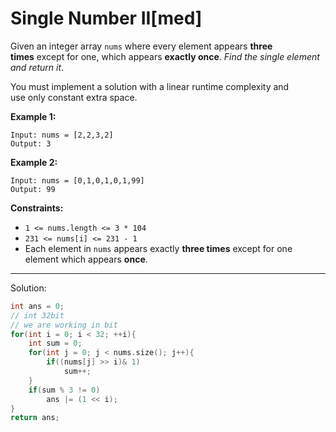 # Single Number II[med]

Given an integer array `nums` where every element appears **three times** except for one, which appears **exactly once**. *Find the single element and return it*.

You must implement a solution with a linear runtime complexity and use only constant extra space.

**Example 1:**

```
Input: nums = [2,2,3,2]
Output: 3

```

**Example 2:**

```
Input: nums = [0,1,0,1,0,1,99]
Output: 99

```

**Constraints:**

- `1 <= nums.length <= 3 * 104`
- `231 <= nums[i] <= 231 - 1`
- Each element in `nums` appears exactly **three times** except for one element which appears **once**.

---

Solution:

```cpp
int ans = 0;
// int 32bit
// we are working in bit
for(int i = 0; i < 32; ++i){
	int sum = 0;
	for(int j = 0; j < nums.size(); j++){
		if((nums[j] >> i)& 1)
			sum++;
	}
	if(sum % 3 != 0)
		ans |= (1 << i);
}
return ans;
```